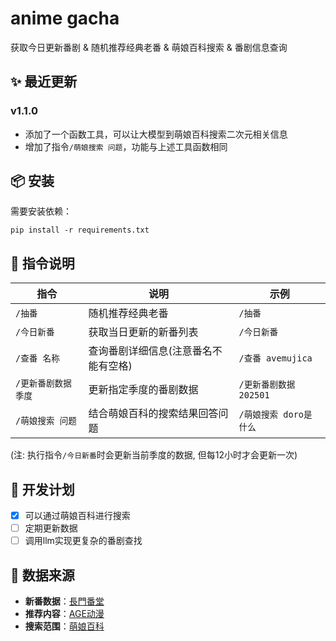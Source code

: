 # anime gacha  
获取今日更新番剧 & 随机推荐经典老番 & 萌娘百科搜索 & 番剧信息查询

## ✨ 最近更新
### v1.1.0
- 添加了一个函数工具，可以让大模型到萌娘百科搜索二次元相关信息
- 增加了指令`/萌娘搜索 问题`，功能与上述工具函数相同

## 📦 安装
需要安装依赖：
```
pip install -r requirements.txt
```

## 📝 指令说明
| 指令           | 说明                  | 示例               |
|--------------|---------------------|------------------|
| `/抽番`        | 随机推荐经典老番            | `/抽番`            |
| `/今日新番`      | 获取当日更新的新番列表         | `/今日新番`          |
| `/查番 名称`     | 查询番剧详细信息(注意番名不能有空格) | `/查番 avemujica`  |
| `/更新番剧数据 季度` | 更新指定季度的番剧数据         | `/更新番剧数据 202501` |
| `/萌娘搜索 问题`   | 结合萌娘百科的搜索结果回答问题     | `/萌娘搜索 doro是什么`  |

(注: 执行指令`/今日新番`时会更新当前季度的数据, 但每12小时才会更新一次)

## 📅 开发计划
- [x] 可以通过萌娘百科进行搜索
- [ ] 定期更新数据
- [ ] 调用llm实现更复杂的番剧查找

## 🔗 数据来源
- **新番数据**：[長門番堂](http://yuc.wiki/)
- **推荐内容**：[AGE动漫](https://github.com/agefanscom/website)
- **搜索范围**：[萌娘百科](https://zh.moegirl.org.cn/)

